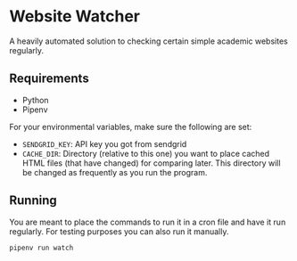 # Website Watcher

A heavily automated solution to checking certain simple academic websites
regularly.

## Requirements

- Python
- Pipenv

For your environmental variables, make sure the following are set:

- `SENDGRID_KEY`: API key you got from sendgrid
- `CACHE_DIR`: Directory (relative to this one) you want to place cached HTML
  files (that have changed) for comparing later. This directory will be changed
  as frequently as you run the program.

## Running

You are meant to place the commands to run it in a cron file and have it run
regularly. For testing purposes you can also run it manually.

```bash
pipenv run watch
```
